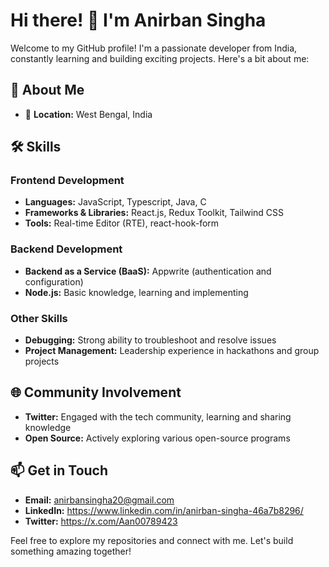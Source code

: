 # Hi there! 👋 I'm Anirban Singha

Welcome to my GitHub profile! I'm a passionate developer from India, constantly learning and building exciting projects. Here's a bit about me:

## 🌟 About Me

- 📍 **Location:** West Bengal, India

## 🛠️ Skills

### Frontend Development
- **Languages:** JavaScript, Typescript, Java, C
- **Frameworks & Libraries:** React.js, Redux Toolkit, Tailwind CSS
- **Tools:** Real-time Editor (RTE), react-hook-form

### Backend Development
- **Backend as a Service (BaaS):** Appwrite (authentication and configuration)
- **Node.js:** Basic knowledge, learning and implementing

### Other Skills
- **Debugging:** Strong ability to troubleshoot and resolve issues
- **Project Management:** Leadership experience in hackathons and group projects
  

## 🌐 Community Involvement

- **Twitter:** Engaged with the tech community, learning and sharing knowledge
- **Open Source:** Actively exploring various open-source programs

## 📫 Get in Touch

- **Email:** anirbansingha20@gmail.com
- **LinkedIn:** https://www.linkedin.com/in/anirban-singha-46a7b8296/
- **Twitter:**  https://x.com/Aan00789423

Feel free to explore my repositories and connect with me. Let's build something amazing together!
